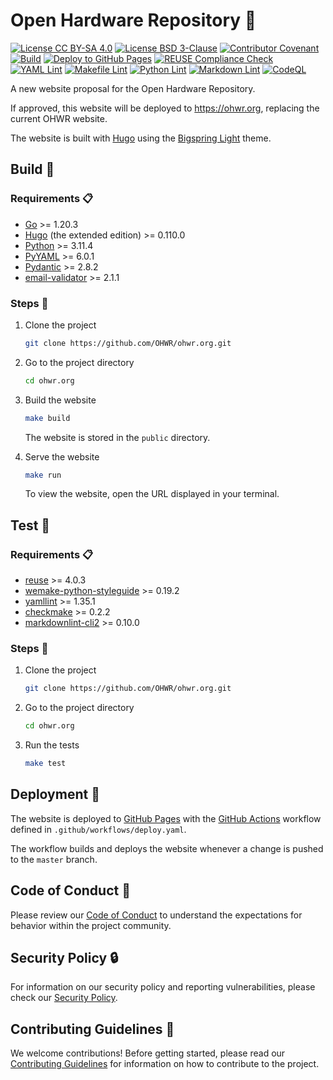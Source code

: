 <!--
SPDX-FileCopyrightText: 2024 CERN (home.cern)

SPDX-License-Identifier: CC-BY-SA-4.0+
-->

# Open Hardware Repository :penguin:

[![License CC BY-SA 4.0](https://img.shields.io/badge/License-CC_BY--SA_4.0-yellow.svg)](https://creativecommons.org/licenses/by-sa/4.0/)
[![License BSD 3-Clause](https://img.shields.io/badge/License-BSD_3--Clause-blue.svg)](https://opensource.org/licenses/BSD-3-Clause)
[![Contributor Covenant](https://img.shields.io/badge/Contributor%20Covenant-2.1-4baaaa.svg)](.github/CODE_OF_CONDUCT.md)
[![Build](https://github.com/OHWR/ohwr.org/actions/workflows/build.yaml/badge.svg)](https://github.com/OHWR/ohwr.org/actions/workflows/build.yaml)
[![Deploy to GitHub Pages](https://github.com/OHWR/ohwr.org/actions/workflows/deploy.yaml/badge.svg)](https://github.com/OHWR/ohwr.org/actions/workflows/deploy.yaml)
[![REUSE Compliance Check](https://github.com/OHWR/ohwr.org/actions/workflows/reuse.yaml/badge.svg)](https://github.com/OHWR/ohwr.org/actions/workflows/reuse.yaml)
[![YAML Lint](https://github.com/OHWR/ohwr.org/actions/workflows/yaml.yaml/badge.svg)](https://github.com/OHWR/ohwr.org/actions/workflows/yaml.yaml)
[![Makefile Lint](https://github.com/OHWR/ohwr.org/actions/workflows/makefile.yaml/badge.svg)](https://github.com/OHWR/ohwr.org/actions/workflows/makefile.yaml)
[![Python Lint](https://github.com/OHWR/ohwr.org/actions/workflows/python.yaml/badge.svg)](https://github.com/OHWR/ohwr.org/actions/workflows/python.yaml)
[![Markdown Lint](https://github.com/OHWR/ohwr.org/actions/workflows/markdown.yaml/badge.svg)](https://github.com/OHWR/ohwr.org/actions/workflows/markdown.yaml)
[![CodeQL](https://github.com/OHWR/ohwr.org/actions/workflows/github-code-scanning/codeql/badge.svg)](https://github.com/OHWR/ohwr.org/actions/workflows/github-code-scanning/codeql)

A new website proposal for the Open Hardware Repository.

If approved, this website will be deployed to <https://ohwr.org>, replacing the
current OHWR website.

The website is built with [Hugo](https://gohugo.io) using the [Bigspring Light](https://github.com/gethugothemes/bigspring-light)
theme.

## Build :hammer:

### Requirements :clipboard:

* [Go](https://go.dev/doc/install) >= 1.20.3
* [Hugo](https://gohugo.io/installation) (the extended edition) >= 0.110.0
* [Python](https://www.python.org/downloads) >= 3.11.4
* [PyYAML](https://pyyaml.org/wiki/PyYAMLDocumentation) >= 6.0.1
* [Pydantic](https://docs.pydantic.dev/latest/install) >= 2.8.2
* [email-validator](https://github.com/JoshData/python-email-validator?tab=readme-ov-file#installation)
  \>= 2.1.1

### Steps :footprints:

1. Clone the project

   ```bash
   git clone https://github.com/OHWR/ohwr.org.git
   ```

2. Go to the project directory

   ```bash
   cd ohwr.org
   ```

3. Build the website

   ```bash
   make build
   ```

   The website is stored in the `public` directory.

4. Serve the website

   ```bash
   make run
   ```

   To view the website, open the URL displayed in your terminal.

## Test :test_tube:

### Requirements :clipboard: <!-- markdownlint-disable-line MD024 -->

* [reuse](https://reuse.readthedocs.io/en/v1.0.0/readme.html#install)
  \>= 4.0.3
* [wemake-python-styleguide](https://wemake-python-styleguide.readthedocs.io/en/latest/#quickstart)
  \>= 0.19.2
* [yamllint](https://yamllint.readthedocs.io/en/stable/quickstart.html#installing-yamllint)
  \>= 1.35.1
* [checkmake](https://github.com/mrtazz/checkmake#installation)
  \>= 0.2.2
* [markdownlint-cli2](https://github.com/DavidAnson/markdownlint-cli2#install)
  \>= 0.10.0

### Steps :footprints: <!-- markdownlint-disable-line MD024 -->

1. Clone the project

   ```bash
   git clone https://github.com/OHWR/ohwr.org.git
   ```

2. Go to the project directory

   ```bash
   cd ohwr.org
   ```

3. Run the tests

   ```bash
   make test
   ```

## Deployment :satellite:

The website is deployed to [GitHub Pages](https://pages.github.com/) with the
[GitHub Actions](https://github.com/features/actions) workflow defined in
`.github/workflows/deploy.yaml`.

The workflow builds and deploys the website whenever a change is pushed to the
`master` branch.

## Code of Conduct :scroll:

Please review our [Code of Conduct](.github/CODE_OF_CONDUCT.md) to understand
the expectations for behavior within the project community.

## Security Policy :lock:

For information on our security policy and reporting vulnerabilities, please
check our [Security Policy](.github/SECURITY.md).

## Contributing Guidelines :rocket:

We welcome contributions! Before getting started, please read our
[Contributing Guidelines](.github/CONTRIBUTING.md) for information on how to
contribute to the project.
